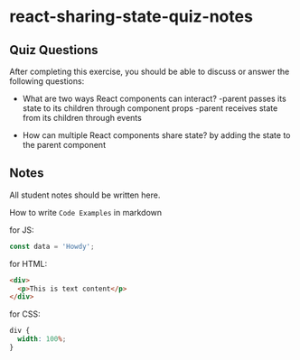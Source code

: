 # react-sharing-state-quiz-notes

## Quiz Questions

After completing this exercise, you should be able to discuss or answer the following questions:

- What are two ways React components can interact?
-parent passes its state to its children through component props
-parent receives state from its children through events

- How can multiple React components share state?
by adding the state to the parent component

## Notes

All student notes should be written here.

How to write `Code Examples` in markdown

for JS:

```js
const data = 'Howdy';
```

for HTML:

```html
<div>
  <p>This is text content</p>
</div>
```

for CSS:

```css
div {
  width: 100%;
}
```
